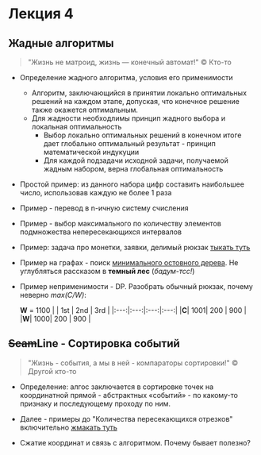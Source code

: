 # Лекция 4

## Жадные алгоритмы

> "Жизнь не матроид, жизнь — конечный автомат!" © Кто-то

- Определение жадного алгоритма, условия его применимости
  - Алгоритм, заключающийся в принятии локально оптимальных решений на каждом этапе,  допуская, что конечное решение также окажется оптимальным.
  - Для жадности необходлимы принцип жадного выбора и локальная оптимальность
    - Выбор локально оптимальных решений в конечном итоге дает глобально оптимальный результат - принцип математической индукуции
    - Для каждой подзадачи исходной задачи, получаемой жадным набором, верна глобальная оптимальность

- Простой пример: из данного набора цифр составить наибольшее число, использовав каждую не более 1 раза

- Пример - перевод в n-ичную систему счисления

- Пример - выбор максимального по количеству элементов подмножества непересекающихся интервалов

- Пример: задача про монетки, заявки, делимый рюкзак [тыкать туть](https://ru.algorithmica.org/cs/combinatorial-optimization/greedy/)

- Пример на графах - поиск [минимального остовного дерева](https://ru.wikipedia.org/wiki/Минимальное_остовное_дерево). Не углубляться рассказом в **темный лес** (*бадум-тсс!*)

- Пример неприменимости - DP. Разобрать обычный рюкзак, почему неверно *max(C/W)*:
  
  **W** = 1100
  |     | 1st | 2nd | 3rd |
  |:---:|:---:|:---:|:---:|
  |**C**| 1001| 200 | 900 |
  |**W**| 1000| 200 | 900 |


## ~~Scam~~Line - Сортировка событий

> "Жизнь - события, а мы в ней - компараторы сортировки!" © Другой кто-то

- Определение: алгос заключается в сортировке точек на координатной прямой - абстрактных «событий» - по какому-то признаку и последующему проходу по ним.

- Далее - примеры до "Количества пересекающихся отрезков" включительно [жмакать туть](https://ru.algorithmica.org/cs/decomposition/scanline/)

- Сжатие координат и связь с алгоритмом. Почему бывает полезно?